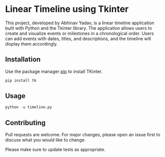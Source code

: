 # Linear Timeline using Tkinter
This project, developed by Abhinav Yadav, is a linear timeline application built with Python and the Tkinter library. The application allows users to create and visualize events or milestones in a chronological order. Users can add events with dates, titles, and descriptions, and the timeline will display them accordingly.


## Installation

Use the package manager [pip](https://pip.pypa.io/en/stable/) to install TKinter.

```bash
pip install tk
```

## Usage

```python
python -u timeline.py
```

## Contributing

Pull requests are welcome. For major changes, please open an issue first
to discuss what you would like to change.

Please make sure to update tests as appropriate.